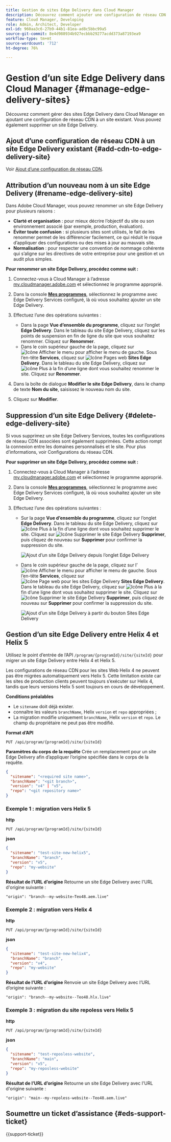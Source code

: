 ```yaml
---
title: Gestion de sites Edge Delivery dans Cloud Manager
description: Découvrez comment ajouter une configuration de réseau CDN à un site Edge Delivery ou supprimer un site Edge Delivery.
feature: Cloud Manager, Developing
role: Admin, Architect, Developer
exl-id: 960aa3c6-27b9-44b1-81ea-ad8c5bbc99a5
source-git-commit: 8e4d988934b927ecbbb29277acdd373a87193ea9
workflow-type: tm+mt
source-wordcount: '712'
ht-degree: 76%

---
```


# Gestion d’un site Edge Delivery dans Cloud Manager {#manage-edge-delivery-sites}

Découvrez comment gérer des sites Edge Delivery dans Cloud Manager en ajoutant une configuration de réseau CDN à un site existant. Vous pouvez également supprimer un site Edge Delivery.

## Ajout d’une configuration de réseau CDN à un site Edge Delivery existant {#add-cdn-to-edge-delivery-site}

Voir [Ajout d’une configuration de réseau CDN](/help/implementing/cloud-manager/cdn-configurations/add-cdn-config.md).

## Attribution d’un nouveau nom à un site Edge Delivery (#rename-edge-delivery-site)

Dans Adobe Cloud Manager, vous pouvez renommer un site Edge Delivery pour plusieurs raisons :

* **Clarté et organisation** : pour mieux décrire l’objectif du site ou son environnement associé (par exemple, production, évaluation).
* **Éviter toute confusion** : si plusieurs sites sont utilisés, le fait de les renommer permet de les différencier facilement, ce qui réduit le risque d’appliquer des configurations ou des mises à jour au mauvais site.
* **Normalisation** : pour respecter une convention de nommage cohérente qui s’aligne sur les directives de votre entreprise pour une gestion et un audit plus simples.

**Pour renommer un site Edge Delivery, procédez comme suit :**

1. Connectez-vous à Cloud Manager à l’adresse [my.cloudmanager.adobe.com](https://my.cloudmanager.adobe.com/) et sélectionnez le programme approprié.
1. Dans la console **[Mes programmes](/help/implementing/cloud-manager/navigation.md#my-programs)**, sélectionnez le programme avec Edge Delivery Services configuré, là où vous souhaitez ajouter un site Edge Delivery.
1. Effectuez l’une des opérations suivantes :

   * Dans la page **Vue d’ensemble du programme**, cliquez sur l’onglet **Edge Delivery**. Dans le tableau du site Edge Delivery, cliquez sur les points de suspension en fin de ligne du site que vous souhaitez renommer.
Cliquez sur **Renommer**.
   * Dans le coin supérieur gauche de la page, cliquez sur ![Icône Afficher le menu](https://spectrum.adobe.com/static/icons/workflow_18/Smock_ShowMenu_18_N.svg) pour afficher le menu de gauche. Sous l’en-tête **Services**, cliquez sur ![Icône Pages web](https://spectrum.adobe.com/static/icons/workflow_18/Smock_WebPages_18_N.svg) **Sites Edge Delivery**.
Dans le tableau du site Edge Delivery, cliquez sur ![icône Plus](https://spectrum.adobe.com/static/icons/workflow_18/Smock_More_18_N.svg) à la fin d’une ligne dont vous souhaitez renommer le site. Cliquez sur **Renommer**.

1. Dans la boîte de dialogue **Modifier le site Edge Delivery**, dans le champ de texte **Nom du site**, saisissez le nouveau nom du site.

1. Cliquez sur **Modifier**.

## Suppression d’un site Edge Delivery {#delete-edge-delivery-site}

Si vous supprimez un site Edge Delivery Services, toutes les configurations de réseau CDN associées sont également supprimées. Cette action rompt la connexion entre les domaines personnalisés et le site. Pour plus d’informations, voir Configurations du réseau CDN. <!-- https://wiki.corp.adobe.com/display/DMSArchitecture/%5BKT%5D+Cloud+Manager+2024.9.0+Release -->

**Pour supprimer un site Edge Delivery, procédez comme suit :**

1. Connectez-vous à Cloud Manager à l’adresse [my.cloudmanager.adobe.com](https://my.cloudmanager.adobe.com/) et sélectionnez le programme approprié.
1. Dans la console **[Mes programmes](/help/implementing/cloud-manager/navigation.md#my-programs)**, sélectionnez le programme avec Edge Delivery Services configuré, là où vous souhaitez ajouter un site Edge Delivery.
1. Effectuez l’une des opérations suivantes :

   * Sur la page **Vue d’ensemble du programme**, cliquez sur l’onglet **Edge Delivery**. Dans le tableau du site Edge Delivery, cliquez sur ![Icône Plus](https://spectrum.adobe.com/static/icons/workflow_18/Smock_More_18_N.svg) à la fin d’une ligne dont vous souhaitez supprimer le site.
Cliquez sur ![Icône Supprimer le site Edge Delivery](https://spectrum.adobe.com/static/icons/workflow_18/Smock_Delete_18_N.svg) **Supprimer**, puis cliquez de nouveau sur **Supprimer** pour confirmer la suppression du site.

     ![Ajout d’un site Edge Delivery depuis l’onglet Edge Delivery](/help/implementing/cloud-manager/assets/cm-eds-delete1.png)

   * Dans le coin supérieur gauche de la page, cliquez sur l’![icône Afficher le menu](https://spectrum.adobe.com/static/icons/workflow_18/Smock_ShowMenu_18_N.svg) pour afficher le menu de gauche. Sous l’en-tête **Services**, cliquez sur ![Icône Page web pour les sites Edge Delivery](https://spectrum.adobe.com/static/icons/workflow_18/Smock_WebPages_18_N.svg) **Sites Edge Delivery**.
Dans le tableau du site Edge Delivery, cliquez sur ![Icône Plus](https://spectrum.adobe.com/static/icons/workflow_18/Smock_More_18_N.svg) à la fin d’une ligne dont vous souhaitez supprimer le site. Cliquez sur ![Icône Supprimer le site Edge Delivery](https://spectrum.adobe.com/static/icons/workflow_18/Smock_Delete_18_N.svg) **Supprimer**, puis cliquez de nouveau sur **Supprimer** pour confirmer la suppression du site.

     ![Ajout d’un site Edge Delivery à partir du bouton Sites Edge Delivery](/help/implementing/cloud-manager/assets/cm-eds-delete2.png)

## Gestion d’un site Edge Delivery entre Helix 4 et Helix 5

Utilisez le point d’entrée de l’API `/program/{programId}/site/{siteId}` pour migrer un site Edge Delivery entre Helix 4 et Helix 5.

Les configurations de réseau CDN pour les sites Web Helix 4 ne peuvent pas être migrées automatiquement vers Helix 5. Cette limitation existe car les sites de production clients peuvent toujours s’exécuter sur Helix 4, tandis que leurs versions Helix 5 sont toujours en cours de développement.

**Conditions préalables**

* Le `sitename` doit déjà exister.
* connaître les valeurs `branchName`, Helix `version` et `repo` appropriées ;
* La migration modifie uniquement `branchName`, Helix `version` et `repo`. Le champ du propriétaire ne peut pas être modifié.

**Format d’API**

```http
PUT /api/program/{programId}/site/{siteId}
```

**Paramètres du corps de la requête**
Crée un remplacement pour un site Edge Delivery afin d’appliquer l’origine spécifiée dans le corps de la requête.

```json
{
  "sitename": "<required site name>",
  "branchName": "<git branch>",
  "version": "v4" | "v5",
  "repo": "<git repository name>"
}
```

### Exemple 1 : migration vers Helix 5

**http**

```http
PUT /api/program/{programId}/site/{siteId}
```

**json**

```json
{
  "sitename": "test-site-new-helix5",
  "branchName": "branch",
  "version": "v5",
  "repo": "my-website"
}
```

**Résultat de l’URL d’origine**
Retourne un site Edge Delivery avec l&#39;URL d&#39;origine suivante :

`"origin": "branch--my-website–Teo48.aem.live"`


### Exemple 2 : migration vers Helix 4

**http**

```http
PUT /api/program/{programId}/site/{siteId}
```

**json**

```json
{
  "sitename": "test-site-new-helix4",
  "branchName": "branch",
  "version": "v4",
  "repo": "my-website"
}
```

**Résultat de l’URL d’origine**
Renvoie un site Edge Delivery avec l’URL d’origine suivante :

`"origin": "branch--my-website--Teo48.hlx.live"`

### Exemple 3 : migration du site repoless vers Helix 5

**http**

```http
PUT /api/program/{programId}/site/{siteId}
```

**json**

```json
{
  "sitename": "test-reposless-website",
  "branchName": "main",
  "version": "v5",
  "repo": "my-reposless-website"
}
```

**Résultat de l’URL d’origine**
Retourne un site Edge Delivery avec l&#39;URL d&#39;origine suivante :

`"origin": "main--my-repoless-website--Teo48.aem.live"`

## Soumettre un ticket d’assistance {#eds-support-ticket}

{{support-ticket}}

